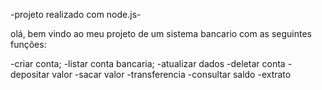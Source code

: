 -projeto realizado com node.js-

olá, bem vindo ao meu projeto de um sistema bancario com as seguintes funções:

-criar conta;
-listar conta bancaria;
-atualizar dados
-deletar conta 
-depositar valor
-sacar valor
-transferencia 
-consultar saldo
-extrato

